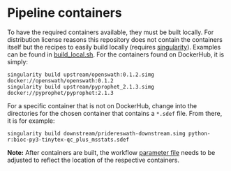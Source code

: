 # Pipeline containers

To have the required containers available, they must be built locally. For distribution license reasons this repository does not contain the containers itself but the recipes to easily build locally (requires [singularity](https://sylabs.io/docs/)). Examples can be found in [build_local.sh](build_local.sh).
For the containers found on DockerHub, it is simply:
```
singularity build upstream/openswath:0.1.2.simg docker://openswath/openswath:0.1.2
singularity build upstream/pyprophet_2.1.3.simg docker://pyprophet/pyprophet:2.1.3
```
For a specific container that is not on DockerHub, change into the directories for the chosen container that contains a `*.sdef` file. From there, it is for example:
```
singularity build downstream/pridereswath-downstream.simg python-r:bioc-py3-tinytex-qc_plus_msstats.sdef
```
__Note:__ After containers are built, the workflow [parameter file](../inputs/configs/pridereswath_v1.1.yaml) needs to be adjusted to reflect the location of the respective containers.


